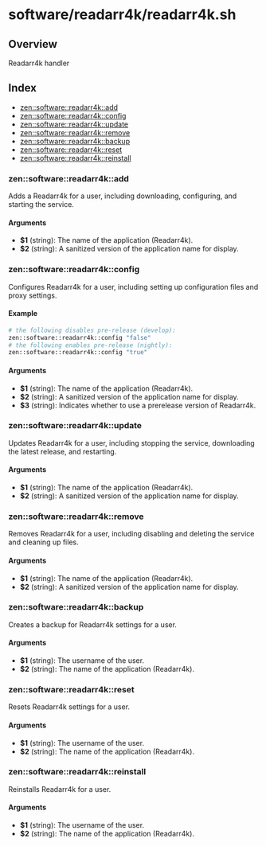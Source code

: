 # software/readarr4k/readarr4k.sh

## Overview

Readarr4k handler

## Index

* [zen::software::readarr4k::add](#zensoftwarereadarr4kadd)
* [zen::software::readarr4k::config](#zensoftwarereadarr4kconfig)
* [zen::software::readarr4k::update](#zensoftwarereadarr4kupdate)
* [zen::software::readarr4k::remove](#zensoftwarereadarr4kremove)
* [zen::software::readarr4k::backup](#zensoftwarereadarr4kbackup)
* [zen::software::readarr4k::reset](#zensoftwarereadarr4kreset)
* [zen::software::readarr4k::reinstall](#zensoftwarereadarr4kreinstall)

### zen::software::readarr4k::add

Adds a Readarr4k for a user, including downloading, configuring, and starting the service.

#### Arguments

* **$1** (string): The name of the application (Readarr4k).
* **$2** (string): A sanitized version of the application name for display.

### zen::software::readarr4k::config

Configures Readarr4k for a user, including setting up configuration files and proxy settings.

#### Example

```bash
# the following disables pre-release (develop):
zen::software::readarr4k::config "false"
# the following enables pre-release (nightly):
zen::software::readarr4k::config "true"
```

#### Arguments

* **$1** (string): The name of the application (Readarr4k).
* **$2** (string): A sanitized version of the application name for display.
* **$3** (string): Indicates whether to use a prerelease version of Readarr4k.

### zen::software::readarr4k::update

Updates Readarr4k for a user, including stopping the service, downloading the latest release, and restarting.

#### Arguments

* **$1** (string): The name of the application (Readarr4k).
* **$2** (string): A sanitized version of the application name for display.

### zen::software::readarr4k::remove

Removes Readarr4k for a user, including disabling and deleting the service and cleaning up files.

#### Arguments

* **$1** (string): The name of the application (Readarr4k).
* **$2** (string): A sanitized version of the application name for display.

### zen::software::readarr4k::backup

Creates a backup for Readarr4k settings for a user.

#### Arguments

* **$1** (string): The username of the user.
* **$2** (string): The name of the application (Readarr4k).

### zen::software::readarr4k::reset

Resets Readarr4k settings for a user.

#### Arguments

* **$1** (string): The username of the user.
* **$2** (string): The name of the application (Readarr4k).

### zen::software::readarr4k::reinstall

Reinstalls Readarr4k for a user.

#### Arguments

* **$1** (string): The username of the user.
* **$2** (string): The name of the application (Readarr4k).

